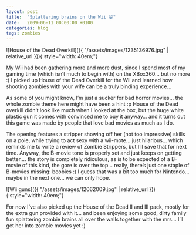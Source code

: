 ```yaml
---
layout: post
title:  "Splattering brains on the Wii 😁"
date:   2009-06-11 00:00:00 +0100
categories: blog
tags: zombies
---
```

![House of the Dead Overkill]({{ "/assets/images/1235136976.jpg" | relative_url }}){:style="width: 40em;"}

My Wii had been gathering more and more dust, since I spend most of my gaming time (which isn’t much to begin with) on the XBox360… but no more :) I picked up House of the Dead Overkill for the Wii and learned how shooting zombies with your wife can be a truly binding experience…

As some of you might know, I’m just a sucker for bad horror movies… the whole zombie theme here might have been a hint :p House of the Dead overkill didn’t look like much when I looked at the box, but the huge white plastic gun it comes with convinced me to buy it anyway… and it turns out this game was made by people that love bad movies as much as I do.

The opening features a stripper showing off her (not too impressive) skills on a pole, while trying to act sexy with a wii-mote… just hilarious… which reminds me to write a review of Zombie Strippers, but I’ll save that for next time. Anyway, the B-movie tone is properly set and just keeps on getting better…. the story is completely ridiculous, as is to be expected of a B-movie of this kind, the gore is over the top… really, there’s just one staple of B-movies missing: boobies :) I guess that was a bit too much for Nintendo… maybe in the next one… we can only hope.

![Wii guns]({{ "/assets/images/12062009.jpg" | relative_url }}){:style="width: 40em;"}

For now I’ve also picked up the House of the Dead II and III pack, mostly for the extra gun provided with it… and been enjoying some good, dirty family fun splattering zombie brains all over the walls together with the mrs… I’ll get her into zombie movies yet :)
